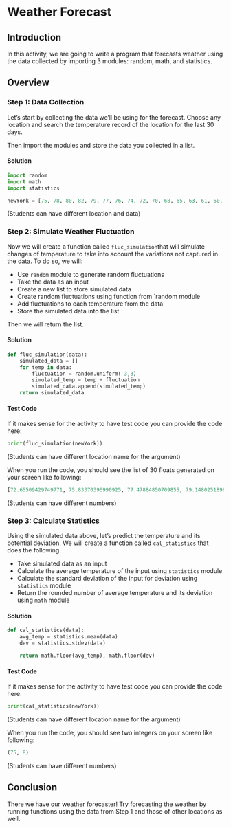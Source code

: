 # Weather Forecast

## Introduction

In this activity, we are going to write a program that forecasts weather using the data collected by importing 3 modules: random, math, and statistics.

## Overview

### Step 1: Data Collection

Let’s start by collecting the data we’ll be using for the forecast. Choose any location and search the temperature record of the location for the last 30 days. 

Then import the modules and store the data you collected in a list. 

#### Solution

```py
import random
import math
import statistics 

newYork = [75, 78, 80, 82, 79, 77, 76, 74, 72, 70, 68, 65, 63, 61, 60, 62, 65, 68, 71, 73, 75, 77, 79, 80, 82, 84, 86, 88, 90, 91]
```
(Students can have different location and data)

### Step 2: Simulate Weather Fluctuation

Now we will create a function called `fluc_simulation`that will simulate changes of temperature to take into account the variations not captured in the data. To do so, we will: 

* Use `random` module to generate random fluctuations
* Take the data as an input
* Create a new list to store simulated data 
* Create random fluctuations using function from `random module 
* Add fluctuations to each temperature from the data 
* Store the simulated data into the list 

Then we will return the list. 

#### Solution

```py
def fluc_simulation(data): 
	simulated_data = []
	for temp in data:
		fluctuation = random.uniform(-3,3)
		simulated_temp = temp + fluctuation 
		simulated_data.append(simulated_temp)
	return simulated_data 
```

#### Test Code

If it makes sense for the activity to have test code you can provide the code here:

```py
print(fluc_simulation(newYork))
```
(Students can have different location name for the argument)

When you run the code, you should see the list of 30 floats generated on your screen like following: 

```py
[72.65509429749771, 75.83370396990925, 77.47884850709855, 79.14802518983764, 79.97376070921723, 79.45952127026752, 75.04690588119094, 76.81147761490281, 74.34278296140671, 67.82718340622331, 70.70848777612682, 63.7207323414876, 62.727299852117056, 60.258493964890285, 61.35189955361317, 62.831148413193816, 66.28791476442332, 69.33028667253656, 73.09250347949485, 71.88977328640378, 72.74766283729949, 78.9647644892453, 78.82113283038852, 81.46904052540792, 79.19061437840676, 82.57756319462563, 86.94223498264357, 85.92953022628055, 92.06049070798704, 90.24648508517805] 
```
(Students can have different numbers)

### Step 3: Calculate Statistics   

Using the simulated data above, let’s predict the temperature and its potential deviation. We will create a function called `cal_statistics` that does the following: 

* Take simulated data as an input
* Calculate the average temperature of the input using `statistics` module
* Calculate the standard deviation of the input for deviation using `statistics` module
* Return the rounded number of average temperature and its deviation using `math` module

#### Solution

```py
def cal_statistics(data):
	avg_temp = statistics.mean(data)
	dev = statistics.stdev(data) 

	return math.floor(avg_temp), math.floor(dev)
```

#### Test Code

If it makes sense for the activity to have test code you can provide the code here:

```py
print(cal_statistics(newYork))
```
(Students can have different location name for the argument)

When you run the code, you should see two integers on your screen like following: 

```py
(75, 8)
```
(Students can have different numbers)

## Conclusion

There we have our weather forecaster! 
Try forecasting the weather by running functions using the data from Step 1 and those of other locations as well.
